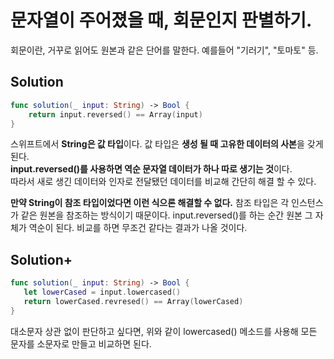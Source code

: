 # 문자열이 주어졌을 때, 회문인지 판별하기.    
회문이란, 거꾸로 읽어도 원본과 같은 단어를 말한다. 예를들어 "기러기", "토마토" 등.
   
## Solution       
```swift
func solution(_ input: String) -> Bool {
    return input.reversed() == Array(input)
}
```
스위프트에서 **String은 값 타입**이다. 값 타입은 **생성 될 때 고유한 데이터의 사본**을 갖게 된다.   
**input.reversed()를 사용하면 역순 문자열 데이터가 하나 따로 생기는 것**이다.   
따라서 새로 생긴 데이터와 인자로 전달됐던 데이터를 비교해 간단히 해결 할 수 있다.   
   
**만약 String이 참조 타입이었다면 이런 식으론 해결할 수 없다.** 참조 타입은 각 인스턴스가 같은 원본을 참조하는 방식이기 때문이다.
input.reversed()를 하는 순간 원본 그 자체가 역순이 된다. 비교를 하면 무조건 같다는 결과가 나올 것이다.   
    
        
        
## Solution+
```swift
func solution(_ input: String) -> Bool {
   let lowerCased = input.lowercased()
   return lowerCased.revresed() == Array(lowerCased)
}
```
대소문자 상관 없이 판단하고 싶다면, 위와 같이 lowercased() 메소드를 사용해 모든 문자를 소문자로 만들고 비교하면 된다.   
